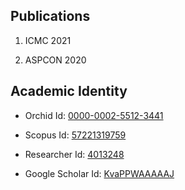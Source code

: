 ## Publications

1. ICMC 2021

2. ASPCON 2020

## Academic Identity

* Orchid Id: [0000-0002-5512-3441](https://orcid.org/0000-0002-5512-3441)

* Scopus Id: [57221319759](https://www.scopus.com/authid/detail.uri?authorId=57221319759)

* Researcher Id: [4013248](https://publons.com/researcher/4013248/kiran-purohit/)

* Google Scholar Id: [KvaPPWAAAAAJ](https://scholar.google.com/citations?user=KvaPPWAAAAAJ&hl=en)



